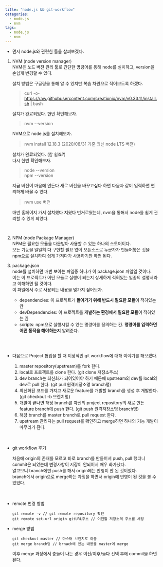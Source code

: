 ```yaml
---
title: "node.js && git-workflow"
categories:
  - node.js
  - nvm
tags:
  - node.js
  - nvm
---
```


- 먼저 node.js와 관련한 툴을 살펴보겠다.  

1. NVM (node version manager)  
    NVM은 노드 버전 관리 툴로 간단한 명령어를 통해 node를 설치하고, version을 손쉽게 변경할 수 있다.  

    설치 방법은 구글링을 통해 알 수 있지만 복습 차원으로 적어보도록 하겠다.  
    > curl -o- https://raw.githubusercontent.com/creationix/nvm/v0.33.11/install.sh | bash  

    설치가 완료되었다. 한번 확인해보자.  
    > nvm --version  

    NVM으로 node.js를 설치해보자.  
    > nvm install 12.18.3 (2020/08/31 기준 최신 node LTS 버전)  

    설치가 완료되었다. (참 쉽죠?)  
    다시 한번 확인해보자.  
    > node --version  
    > npm --version  

    지금 버전이 마음에 안든다 새로 버전을 바꾸고싶다 하면 다음과 같이 입력하면 편리하게 바꿀 수 있다.  
    > nvm use 버전  

    매번 홈페이지 가서 설치했다 지웠다 번거로웠는데, nvm을 통해서 node를 쉽게 관리할 수 있게 되었다.  

    <br>

2. NPM (node Package Manager)  
NPM은 필요한 모듈을 다운받아 사용할 수 있는 하나의 스토어이다.  
모든 기능을 일일히 다 구현할 필요 없이 오픈소스로 누군가가 만들어놓은 것을 npm으로 설치하여 쉽게 가져다가 사용하기만 하면 된다.  

3. package.json  
node를 설치하면 매번 보이는 파일중 하나가 이 package.json 파일일 것이다.  
이는 이 프로젝트가 어떤 모듈로 실행이 되는지 상세하게 적혀있는 일종의 설명서라고 이해하면 될 것이다.  
이 파일에서 주로 사용되는 내용을 몇가지 짚어보자.  

    - dependencies: 이 프로젝트가 **돌아가기 위해 반드시 필요한 모듈**이 적혀있는 칸  
    - devDependencies: 이 프로젝트를 **개발하는 환경에서 필요한 모듈**이 적혀있는 칸  
    - scripts: npm으로 실행시킬 수 있는 명령어를 정의하는 칸. **명령어를 입력하면 어떤 동작을 해야하는지** 알려준다.  

    <br><br>
  
- 다음으로 Project 협업을 할 때 이상적인 git workflow에 대해 이야기를 해보겠다.  

  1. master repository(upstream)를 fork 한다.  
  2. local로 프로젝트를 clone 한다. (git clone 저장소주소)  
  3. dev branch는 최신화가 되어있어야 하기 때문에 upstream의 dev를 local의 dev로 pull 한다. (git pull 원격저장소명 branch명)  
  4. 최신화된 코드를 가지고 새로운 feature를 개발할 branch를 생성 후 개발한다. (git checkout -b 브랜치명)  
  5. 개발이 끝나면 해당 branch를 자신의 project repository의 새로 만든 feature branch에 push 한다. (git push 원격저장소명 branch명)  
  6. 해당 branch를 master branch로 pull request 한다.  
  7. upstream 관리자는 pull request를 확인하고 merge하면 하나의 기능 개발이 마무리가 된다.  
<br><br>

- git workflow 후기  

  처음에 origin의 존재를 모르고 바로 branch를 만들어서 push, pull 했더니 commit은 되었는데 변경사항이 저장이 안되어서 매우 화가났다.  
  알고보니 branch에만 push를 해서 origin에는 반영이 안 된 것이었다.  
  branch에서 origin으로 merge하는 과정을 하면서 origin에 반영이 된 것을 볼 수 있었다.  
  <br><br>

- remote 변경 방법  

    ```
    git remote -v // git remote repository 확인
    git remote set-url origin gitURL주소 // 이전할 저장소의 주소를 세팅
    ```

- merge 방법  

    ```
    git checkout master // 마스터 브랜치로 이동
    git merge branch명 // brnach에 있는 내용을 master에 merge
    ```

    이후 merge 과정에서 충돌이 나는 경우 이전/이후/둘다 선택 후에 commit을 하면 된다.
